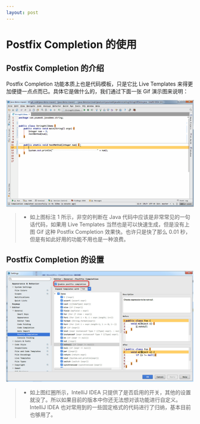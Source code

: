 ```yaml
---
layout: post
---
```

# Postfix Completion 的使用

## Postfix Completion 的介绍

Postfix Completion 功能本质上也是代码模板，只是它比 Live Templates 来得更加便捷一点点而已。具体它是做什么的，我们通过下面一张 Gif 演示图来说明：

![Postfix Completion 的介绍](images/xix-c-postfix-completion-introduce-1.gif)

> * 如上图标注 1 所示，非空的判断在 Java 代码中应该是非常常见的一句话代码，如果用 Live Templates 当然也是可以快速生成，但是没有上图 Gif 这种 Postfix Completion 效果快。也许只是快了那么 0.01 秒，但是有如此好用的功能不用也是一种浪费。

## Postfix Completion 的设置

![Postfix Completion 的设置](images/xix-d-postfix-completion-settings-1.jpg)

> * 如上图红圈所示，IntelliJ IDEA 只提供了是否启用的开关，其他的设置就没了。所以如果目前的版本中你还无法想对该功能进行自定义。IntelliJ IDEA 也对常用到的一些固定格式的代码进行了归纳，基本目前也够用了。
